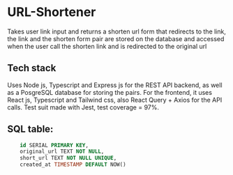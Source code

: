 # URL-Shortener

Takes user link input and returns a shorten url form that redirects to the link, the link and the shorten form pair are stored on the database and accessed when the user call the shorten link and is redirected to the original url

## Tech stack

Uses Node js, Typescript and Express js for the REST API backend, as well as a PosgreSQL database for storing the pairs. For the frontend, it uses React js, Typescript and Tailwind css, also React Query + Axios for the API calls. Test suit made with Jest, test coverage = 97%.

## SQL table:

```sql
    id SERIAL PRIMARY KEY,
    original_url TEXT NOT NULL,
    short_url TEXT NOT NULL UNIQUE,
    created_at TIMESTAMP DEFAULT NOW()
```
